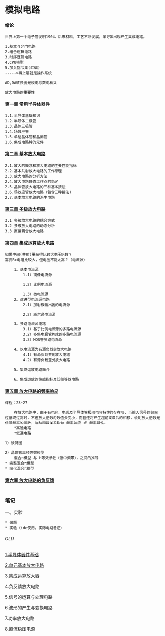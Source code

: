 # 模拟电路

#### 绪论
```
世界上第一个电子管发明1904，后来材料，工艺不断发展，半导体出现产生集成电路。

1.基本与非门电路
2.组合逻辑电路
3.时序逻辑电路
4.CPU模型
5.加入指令集(汇编)
----->再上层就是操作系统

AD,DA转换器是模电与数电桥梁

放大电路的重要性
```
#### [第一章 常用半导体器件](chapter1.md)
```
1.1.半导体基础知识
1.2.半导体二极管
1.3.晶体三极管
1.4.场效应管
1.5.单结晶体管和晶闸管
1.6.集成电路种的元件
```
#### [第二章 基本放大电路](chapter2.md)
```
2.1.放大的概念和放大电路的主要性能指标
2.2.基本共射放大电路的工作原理
2.3.放大电路的分析方法
2.4.放大电路静态工作点的稳定
2.5.晶体管放大电路的三种基本接法
2.6.场效应管放大电路（包含三种接法)
2.7.基本放大电路的派生电路
```
#### [第三章 多级放大电路](chapter3.md)
```
3.1 多级放大电路的耦合方式
3.2 多级放大电路的动态分析
3.3 直接耦合放大电路
```
#### [第四章 集成运算放大电路](chapter4.md)
```
如果中间(共射)要获得比较大电压倍数？
需要Rc电阻比较大，但电压不能太高？（电流源）
	
	1。基本电流源
		1.1）镜像电流源
			
		1.2）比例电流源
		
		1.3）微电流源
	2。改进型电流源电路
		2.1）加射极输出器的电流源
		
		2.2）威尔逊电流源
	
	3。多路电流源电路
		3.1）基于比例电流源的多路电流源
		3.2）多集电极管构成的多路电流源
		3.3）MOS管多路电流源
	
	4。以电流源为有源负载的放大电路
		4.1）有源负载共射放大电路
		4.2）有源负载差分放大电路
		
	5。集成运放电路简介
	
	6。集成运放的性能指标及低频等效电路
```

#### [第五章 放大电路的频率响应](chapter5.md)
```
课程：23~27

	在放大电路中，由于有电容，电感及半导体管极间电容特性的存在吗，当输入信号的频率过低或过高时，不但放大倍数的数值会变小，而且还将产生超前或滞后的相移，说明放大倍数是信号频率的函数，这种函数关系称为 频率响应 或 频率特性。
	*高通电路
	*低通电路
	
1）波特图

2）晶体管高频等效模型
	混合π模型 与 H等效参数（低中频带），之间的推导
* 完整混合π模型
* 简化混合π模型
```

#### [第六章 放大电路的负反馈](chapter6.md)
```

```

### 笔记

一。实验

```
* 做题
* 实验（ide使用，实际电路验证）
```

###### OLD
[1.半导体器件基础](simulation-chapter-1.md) 

[2.单元基本放大电路](simulation-chapter-2.md) 

3.集成运算放大器 

4.负反馈放大电路 

5.信号的运算与处理电路 

6.波形的产生与变换电路 

7.功率放大电路 

8.直流稳压电源